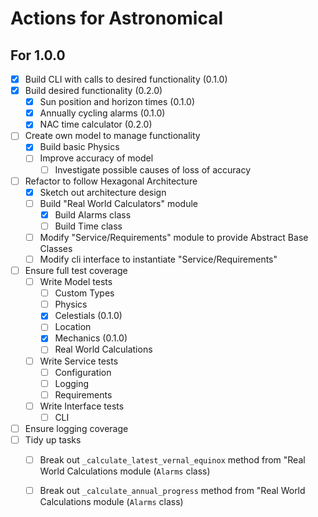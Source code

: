 # Actions for Astronomical
## For 1.0.0
- [x] Build CLI with calls to desired functionality (0.1.0)
- [x] Build desired functionality (0.2.0)
  - [x] Sun position and horizon times (0.1.0)
  - [x] Annually cycling alarms (0.1.0)
  - [x] NAC time calculator (0.2.0)
- [ ] Create own model to manage functionality
  - [x] Build basic Physics
  - [ ] Improve accuracy of model
    - [ ] Investigate possible causes of loss of accuracy
- [ ] Refactor to follow Hexagonal Architecture
  - [x] Sketch out architecture design
  - [ ] Build "Real World Calculators" module
    - [x] Build Alarms class
    - [ ] Build Time class
  - [ ] Modify "Service/Requirements" module to provide Abstract Base Classes
  - [ ] Modify cli interface to instantiate "Service/Requirements"
- [ ] Ensure full test coverage
  - [ ] Write Model tests
    - [ ] Custom Types
    - [ ] Physics
    - [x] Celestials (0.1.0)
    - [ ] Location
    - [x] Mechanics (0.1.0)
    - [ ] Real World Calculations
  - [ ] Write Service tests
    - [ ] Configuration
    - [ ] Logging
    - [ ] Requirements
  - [ ] Write Interface tests
    - [ ] CLI
- [ ] Ensure logging coverage
- [ ] Tidy up tasks
  - [ ] Break out `_calculate_latest_vernal_equinox` method from "Real World Calculations module (`Alarms` class)
  - [ ] Break out `_calculate_annual_progress` method from "Real World Calculations module (`Alarms` class)



